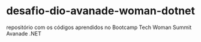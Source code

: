 # desafio-dio-avanade-woman-dotnet
repositório com os códigos aprendidos no Bootcamp Tech Woman Summit Avanade .NET
